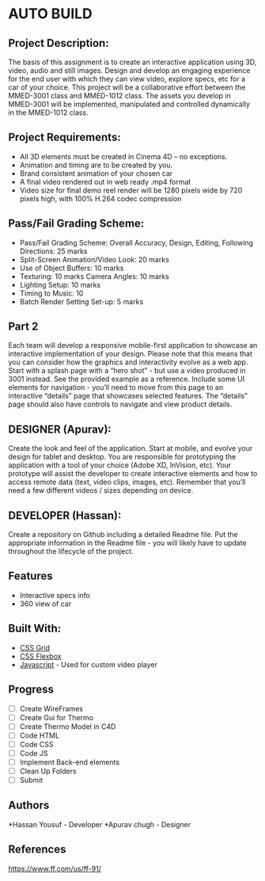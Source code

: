 # AUTO BUILD

## Project Description:
The basis of this assignment is to create an interactive application using 3D, video, audio and still images. Design and develop an engaging experience for the end user with which they can view video, explore specs, etc for a car of your choice. 
This project will be a collaborative effort between the MMED-3001 class and MMED-1012 class. The assets you develop in MMED-3001 will be implemented, manipulated and controlled dynamically in the MMED-1012 class.

## Project Requirements:
* All 3D elements must be created in Cinema 4D – no exceptions. 
* Animation and timing are to be created by you. 
* Brand consistent animation of your chosen car 
* A final video rendered out in web ready .mp4 format 
* Video size for final demo reel render will be 1280 pixels wide by 720 pixels high, with 100% H.264 codec compression 

## Pass/Fail Grading Scheme:
* Pass/Fail Grading Scheme: Overall Accuracy, Design, Editing, Following Directions: 25 marks
* Split-Screen Animation/Video Look: 20 marks 
* Use of Object Buffers: 10 marks 
* Texturing: 10 marks Camera Angles: 10 marks 
* Lighting Setup: 10 marks 
* Timing to Music: 10 
* Batch Render Setting Set-up: 5 marks 

## Part 2

Each team will develop a responsive mobile-first application to showcase an interactive implementation of your design. Please note that this means that you can consider how the graphics and interactivity evolve as a web app. Start with a splash page with a “hero shot” - but use a video produced in 3001 instead. See the provided example as a reference. Include some UI elements for navigation - you’ll need to move from this page to an interactive “details” page that showcases selected features. The “details” page should also have controls to navigate and view product details.

## DESIGNER (Apurav): 
Create the look and feel of the application. Start at mobile, and evolve your design for tablet and desktop. You are responsible for prototyping the application with a tool of your choice (Adobe XD, InVision, etc). Your prototype will assist the developer to create interactive elements and how to access remote data (text, video clips, images, etc). Remember that you’ll need a few different videos / sizes depending on device.

## DEVELOPER (Hassan):
Create a repository on Github including a detailed Readme file. Put the appropriate information in the Readme file - you will likely have to update throughout the lifecycle of the project. 

## Features

* Interactive specs info
* 360 view of car



## Built With:

* [CSS Grid](https://cssreference.io/css-grid/)
* [CSS Flexbox](https://cssreference.io/flexbox/)  
* [Javascript](https://www.javascript.com/) - Used for custom video player

## Progress

- [ ] Create WireFrames
- [ ] Create Gui for Thermo
- [ ] Create Thermo Model in C4D
- [ ] Code HTML
- [ ] Code CSS
- [ ] Code JS
- [ ] Implement Back-end elements
- [ ] Clean Up Folders
- [ ] Submit

## Authors
*Hassan Yousuf - Developer
*Apurav chugh - Designer


## References

https://www.ff.com/us/ff-91/
